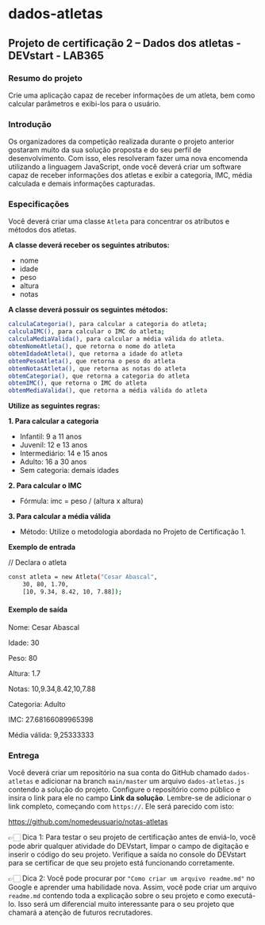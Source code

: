 # dados-atletas

## Projeto de certificação 2 – Dados dos atletas - DEVstart - LAB365

### Resumo do projeto

Crie uma aplicação capaz de receber informações de um atleta, bem como calcular parâmetros e exibi-los para o usuário.

### Introdução
Os organizadores da competição realizada durante o projeto anterior gostaram muito da sua solução proposta e do seu perfil de desenvolvimento. Com isso, eles resolveram fazer uma nova encomenda utilizando a linguagem JavaScript, onde você deverá criar um software capaz de receber informações dos atletas e exibir a categoria, IMC, média calculada e demais informações capturadas.

### Especificações
Você deverá criar uma classe ```Atleta``` para concentrar os atributos e métodos dos atletas.

**A classe deverá receber os seguintes atributos:**

- nome
- idade
- peso
- altura
- notas

**A classe deverá possuir os seguintes métodos:**
```bash
calculaCategoria(), para calcular a categoria do atleta;
calculaIMC(), para calcular o IMC do atleta;
calculaMediaValida(), para calcular a média válida do atleta.
obtemNomeAtleta(), que retorna o nome do atleta
obtemIdadeAtleta(), que retorna a idade do atleta
obtemPesoAtleta(), que retorna o peso do atleta
obtemNotasAtleta(), que retorna as notas do atleta
obtemCategoria(), que retorna a categoria do atleta
obtemIMC(), que retorna o IMC do atleta
obtemMediaValida(), que retorna a média válida do atleta
```

**Utilize as seguintes regras:**

**1. Para calcular a categoria**

- Infantil: 9 a 11 anos
- Juvenil: 12 e 13 anos
- Intermediário: 14 e 15 anos
- Adulto: 16 a 30 anos
- Sem categoria: demais idades

**2. Para calcular o IMC**

- Fórmula: imc = peso / (altura x altura)

**3. Para calcular a média válida**

- Método: Utilize o metodologia abordada no Projeto de Certificação 1.

**Exemplo de entrada**

// Declara o atleta
```bash
const atleta = new Atleta("Cesar Abascal",
    30, 80, 1.70,
    [10, 9.34, 8.42, 10, 7.88]);
 ``` 
#### Exemplo de saída

Nome: Cesar Abascal


Idade: 30

Peso: 80

Altura: 1.7

Notas: 10,9.34,8.42,10,7.88

Categoria: Adulto

IMC: 27.68166089965398

Média válida: 9,25333333

### Entrega

Você deverá criar um repositório na sua conta do GitHub chamado ```dados-atletas``` e adicionar na branch ```main/master``` um arquivo ```dados-atletas.js``` contendo a solução do projeto. Configure o repositório como público e insira o link para ele no campo **Link da solução**. Lembre-se de adicionar o link completo, começando com ```https://```. Ele será parecido com isto:

https://github.com/nomedeusuario/notas-atletas

👉🏻 Dica 1: Para testar o seu projeto de certificação antes de enviá-lo, você pode abrir qualquer atividade do DEVstart, limpar o campo de digitação e inserir o código do seu projeto. Verifique a saída no console do DEVstart para se certificar de que seu projeto está funcionando corretamente.

👉🏻 Dica 2: Você pode procurar por ```"Como criar um arquivo readme.md"``` no Google e aprender uma habilidade nova. Assim, você pode criar um arquivo ```readme.md``` contendo toda a explicação sobre o seu projeto e como executá-lo. Isso será um diferencial muito interessante para o seu projeto que chamará a atenção de futuros recrutadores.

